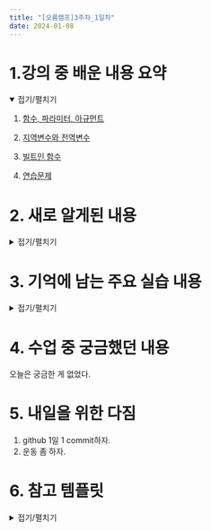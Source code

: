 ```yaml
---
title: "[오름캠프]3주차_1일차"
date: 2024-01-08
---
```


# 1.강의 중 배운 내용 요약

<details open>
<summary>접기/펼치기</summary>
<div markdown="1">  

1. [함수, 파라미터, 아규먼트](https://colab.research.google.com/drive/10XhL8cXe7uZjoMZjNR3V1sduUTzSxgPs?usp=sharing)
 
2. [지역변수와 전역변수](https://colab.research.google.com/drive/1UMyX4Ij9_0Up63u7ZIwejd1b9D00-a2k?usp=sharing)

3. [빌트인 함수](https://colab.research.google.com/drive/1rw2Wz3f175yYzASKh4KeKsivRlrQjPAH?usp=sharing)

4. [연습문제](https://colab.research.google.com/drive/1NZHuuZOQbFgGsnMlo2c0B6_bZIaPlEH5?usp=sharing)
    
</div>
</details>

# 2. 새로 알게된 내용

<details close>
<summary>접기/펼치기</summary>
<div markdown="1">  

1. 입력은 없으나 반환값은 있는 함수

    - 결과 요약 : 입력을 받을 수 없는 함수로 함수 호출 시, 인수를 전달받지 못하지만 반환값을 출력함

    - 코드

        ```python
        def give_me_five(): # 입력 x
            return 5

        result = give_me_five()
        print(result)
        # 출력 : 5 # 간단히 give_me_five()는 5를 할당받은 함수라고 생각하면 됨.
        # 왜??? : give_me_five() 함수가 어떤 입력을 받지 않고 반환값으로 5를 반환하기 때문.

        '''
        give_me_five() 함수 자체가 입력을 받지 않도록 되어 있기 때문에 인수를 전달받을 수도 없음.
        그렇다면 give_me_five에 인수를 전달하려고 할 경우, 에러발생
        에러 예시
        give_me_five(1) # 출력 : TypeError: give_me_five() takes 0 positional arguments but 1 was given
        - "takes 0 positional arguments" = 0개 아규먼트의 입력을 받는다 = 입력받지 않는다
        - "but 1 was given" = 하지만 1개의 아규먼트가 주어졌다. = 함수가 받는 인수의 갯수와 다르게 사용자가 1개의 인수를 입력함.
        '''
        ```

2. 반환값이 없는 함수를 print로 출력한다면?

    - 결과 요약 : print가 호출된 함수의 반환값을 찾지 못해서 None값을 출력한다.

    - 코드

        ```python
        def greeting(name):
            print(f'Hello, {name}!')

        # 함수 호출
        greeting('Licat') # 출력 : Hello, Licat! # 반환값 출력이 아닌 print(f'Hello, {name}!') 실행

        print(greeting('Licat'))
        # 출력
        # Hello, Licat!
        # None # print가 출력할 반환값이 없어서 None을 출력
        ```

3. 지역변수와 전역변수의 구분

    - 코드

        ```python
        # 전역변수와 지역변수 구분
        a = 100

        def f():
            # global a # 전역변수 a 지정 -> 전역변수 지정은 권하지 않음. 기본값으로 지정된 전역변수 a가 바뀔 수 있음.
            a = 1000
            b = 200
            '''
            def f_1(): # 함수 안에 쓰인 함수도 지역변수
                pass
            '''
            # print(locals()) # f() 함수의 지역변수 출력 : {'a': 1000, 'b':200, 'f_1':<메모리 주소>}
            print(a)

        f() # 출력: 1000 # f() 함수 내에 지역변수 a가 정의되어 있어 지역변수 a를 출력함.
    
        ```


4. 빌트인 함수 - map, filter (원소 별(element-wise) 함수 적용)

    ```markdown
    * 기본 형태
    1. map : map(함수, 리스트 혹은 튜플)
    2. filter : filter(함수, 리스트 혹은 튜플)
    ```

    * 코드

        ```python
        # 1. map 예시 - 리스트의 각 원소에 제곱

        # 방법 1 : 제곱함수 + map(제곱함수, 리스트)
        
        # 제곱함수
        def 제곱(x):
            return x ** 2

        # map함수를 이용해 제곱함수를 리스트의 각 원소에 적용 
        list(map(제곱, [1, 2, 3, 4])) # 출력: [1, 4, 9, 16]

        # 방법 2 : map(lamdba 제곱식, 리스트)
        list(map(lambda x: x **2, [1, 2, 3, 4])) 

        # 2. Filter 예시 - 0~99의 각 원소를 50 미만 수로 필터링

        # 방법 1 : 필터조건함수 + filter(필터조건함수, 리스트)
        
        # 50 미만 필터 함수
        def is_under50(x):
            return x < 50
        
        list(filter(is_under50, range(100)))

        # 방법 2 : filter(lambda 필터조건, 리스트)
        list(filter(lambda x: x <50, range(100)))
        ```

3. 빌트인 함수 - zip, enumerate (index를 활용)

    ```markdown
    * 기본 형태
    1. zip(iterable1, iterable2, iterable3, .....)
    2. enumerate(iterable, index 시작번호)
    ```

    - 코드 

        ```python

        # 1. zip

        # zip은 각 순회가능 각 자료형의 인덱스에 해당하는 값끼리 묶는다.
        # iterable a, iterable b => 'len(a) < len(b)' => zip => [(a[0], b[0]), (a[1], b[1]), ..., (a[-1],b[len(a)-1])]

        # str끼리
        list(zip('ab', '12')) # 출력: [('ab'[0], '12'[0]), ('ab'[1], '12'[1])]-> [('a', '1'), ('b', '2')]

        # 각 자료형의 인덱스에 해당하는 값끼리 묶음
        list(zip('abc', '1234567', [10, 20, 30, 40])) # 출력 : [('a', '1', 10), ('b', '2', 20), ('c', '3', 30)] 
        
        # 리스트끼리
        x = ['a', 'b', 'c']
        y = [1, '포도', 37]
        list(zip(x,y)) # 출력: [('a', 1), ('b', '포도'), ('c', 37)]

        # 2. enumerate

        '''
        enumerate은 index를 자동으로 생성할 때 주로 사용
        리스트는 키가 없지만 필요에 따라 enumerate로 index를 임시 키값으로 활용
        이때, 같은 키값을 바라보지만 서로 다른 데이터를 하나로 묶을 때 사용
        '''

        values = ['A', 'B', 'C', 'D']

        print(list(enumerate(values))) # 출력 : [(0, 'A'), (1, 'B'), (2, 'C'), (3, 'D')]
        print(list(enumerate(values, 1))) # 인덱스 1부터 시작 # 출력 : [(1, 'A'), (2, 'B'), (3, 'C'), (4, 'D')]
        print(list(enumerate(values, 100))) # 인덱스 100부터 시작 # 출력 : [(100, 'A'), (101, 'B'), (102, 'C'), (103, 'D')]

        ```

</div>
</details>

# 3. 기억에 남는 주요 실습 내용

<details close>
<summary>접기/펼치기</summary>
<div markdown="1"> 

- 계산기 프로그램 작성
        
    ```python

    def plus(num1, num2):
        # 덧셈
        return num1 + num2

    def minus(num1, num2):
        # 뺄셈
        return num1 - num2

    def multiply(num1, num2):
        # 곱셈
        return num1 * num2

    def divide(num1, num2):
        # 나눗셈
        if num2 == 0: # ※ 중요! : 0으로 나눌 경우 divisionone error가 발생
            print("Don't use 0")
        else:
            return num1 / num2

    print(f'plus : {plus(10, 5)}')
    print(f'minus : {minus(10, 5)}')
    print(f'multiply : {multiply(10, 5)}')
    print(f'divide : {divide(10, 5)}')        

    ```
 
</div>
</details>

# 4. 수업 중 궁금했던 내용
오늘은 궁금한 게 없었다. 

# 5. 내일을 위한 다짐
1. github 1일 1 commit하자.
2. 운동 좀 하자.

# 6. 참고 템플릿

<details close>
<summary>접기/펼치기</summary>
<div markdown="1">
    
    [오늘 강의 요약 정리] - 오늘 어떤 것을 배웠나요?

    [오늘의 발견] - 오늘 배웠던 것 중에 처음 알았던 것은 어떤 것이 있었나요?

    [오늘의 실습] - 실습때 했던 코드를 첨부하는 것을 추천드립니다.

    [오늘의 질문] - 이해가 가지 않았다던가? 추가적으로 궁금한 것을 정리해보세요.

    [오늘의 복습] - 남은 시간 동안 어떻게 복습할 것인지?

    [내일을 위한 다짐] - 개인적인 피드백을 적어보고, 중간에 마음이 꺾이지 않기 위해 나의 다짐을 적어보고, 오늘을 정리해봅시다.

</div>
</details>
